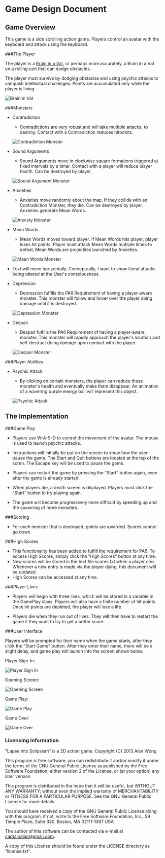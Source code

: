# Game Design Document

## Game Overview
This game is a side scrolling action game. Players control an avatar with the keyboard and attack using the keyboard. 

###The Player

The player is a [Brain in a Vat](http://www.iet.utm.edu/brainvat/), or
perhaps more accurately, a Brain in a Vat on a rolling cart that can dodge
obstacles.

The player must survive by dodging obstacles and using psychic attacks to 
vanquish intellectual challenges. Points are accumulated only while the 
player is living.  

![Brain in Vat](/graphics/player/brain_in_vat.png)

###Monsters
- Contradiction
    - Contradictions are very robust and will take multiple attacks.
to destroy. Contact with a Contradiction reduces hitpoints.  

	![Contradiction Monster](/graphics/monsters/contradiction.png)

- Sound Arguments
    - Sound Arguments move in clockwise square formations triggered at fixed intervals by a timer. Contact with a player will reduce player health. Can be destroyed by player.  

	![Sound Argument Monster](/graphics/monsters/Sulfuric_Acid_Molecule_VdW.png)

- Anxieties
    - Anxieties move randomly about the map. If they collide with an
Contradiction Monster, they die. Can be destroyed by player. Anxieties
generate Mean Words.  

	![Anxiety Monster](/graphics/monsters/anxiety01.png)

- Mean Words
    - Mean Words moves toward player. If Mean Words hits player, player
loses hit points. Player must attack Mean Words mutliple times to defeat.
Mean Words are projectiles launched by Anxieties.  

	![Mean Words Monster](/graphics/monsters/meanwords.png)

- Text will move horizontally. Conceptually, I want to show literal attacks 
being uttered at the User's consciousness.  

- Depression
	- Depression fulfills the PA6 Requirement of having a player-aware monster. 
This monster will follow and hover over the player doing damage until it is 
destroyed.  

	![Depression Monster](/graphics/monsters/depression.png)

- Despair
	- Despair fulfills the PA6 Requirement of having a player-aware monster. 
This monster will rapidly approach the player's location and self-destruct 
doing damage upon contact with the player.  

	![Despair Monster](/graphics/monsters/despair01.png)

###Player Abilities

- Psychic Attack
    - By clicking on certain monsters, the player can reduce these monster's
    health and eventually make them disappear. An animation of a wavering
    purple energy ball will represent this object.  

    ![Psychic Attack](/graphics/attacks/psychic_attack.png)


## The Implementation

###Game Play

- Players use W-A-S-D to control the movement of the avatar. The mouse is 
used to launch psychic attacks.

- Instructions will initially be put on the screen to show how the user 
pause the game. The Start and Quit buttons are located at the top of the 
scren. The Escape key will be used to pause the game. 

- Players can restart the game by pressing the "Start" button again, even 
after the game is already started.

- When players die, a death screen is displayed. Players must click the 
"Start" button to try playing again.

- The game will become progressively more difficult by speeding up and the
 spawning of more monsters.

###Scoring

- For each monster that is destroyed, points are awarded. Scores cannot go down.

###High Scores

- This functionality has been added to fulfill the requirement for PA6. To 
access High Scores, simply click the "High Scores" button at any time. 
- New scores will be stored in the text file scores.txt when a player dies. 
Whenever a new entry is made via the player dying, this document will be 
updated. 
- High Scores can be accessed at any time.

###Player Lives

- Players will begin with three lives, which will be stored in a variable 
in the GamePlay class. Players will also have a finite number of hit points.
Once hit points are depleted, the player will lose a life.

- Players die when they run out of lives. They will then have to restart the 
game if they want to try to get a better score.

###User Interface

Players will be prompted for their name when the game starts, after they click
 the "Start Game" button. After they enter their name, there will be a slight 
delay, and game play will launch into the screen shown below. 

Player Sign-In:

![Player Sign In](/screenshots/name_entry.png)

Opening Screen:

![Opening Screen](/screenshots/opening_screen.png)

Game Play:

![Game Play](/screenshots/game_play.png)

Game Over:

![Game Over](/screenshots/game_over.png)

### Licensing Information

"Lapse into Solipsism" is a 2D action game.
Copyright (C) 2013 Alan Wong

This program is free software; you can redistribute it and/or modify it under the terms of the GNU General Public License as published by the Free Software Foundation; either version 2 of the License, or (at your option) any later version.

This program is distributed in the hope that it will be useful, but WITHOUT ANY WARRANTY; without even the implied warranty of MERCHANTABILITY or FITNESS FOR A PARTICULAR PURPOSE. See the GNU General Public License for more details.

You should have received a copy of the GNU General Public License along with this program; if not, write to the Free Software Foundation, Inc., 59 Temple Place, Suite 330, Boston, MA 02111-1307 USA

The author of this software can be contacted via e-mail at captainalan@gmail.com.

A copy of this License should be found under the LICENSE directory as "license.txt".


